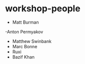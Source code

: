 # workshop-people

- Matt Burman

-Anton Permyakov 
- Matthew Swinbank
- Marc Bonne
- Ruxi
- Bazif Khan
